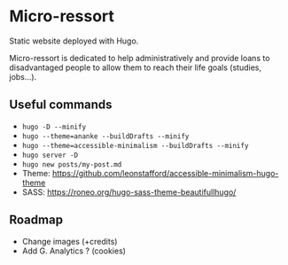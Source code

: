 # Micro-ressort

Static website deployed with Hugo.

Micro-ressort is dedicated to help administratively and provide loans to disadvantaged people to allow them to reach their life goals (studies, jobs…).

## Useful commands

- `hugo -D --minify`
- `hugo --theme=ananke --buildDrafts --minify`
- `hugo --theme=accessible-minimalism --buildDrafts --minify`
- `hugo server -D`
- `hugo new posts/my-post.md`
- Theme: https://github.com/leonstafford/accessible-minimalism-hugo-theme
- SASS: https://roneo.org/hugo-sass-theme-beautifullhugo/

## Roadmap

- Change images (+credits)
- Add G. Analytics ? (cookies)
